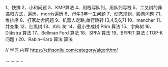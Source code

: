 1、快排
2、小和问题
3、KMP算法
4、用栈写队列，用队列写栈
5、二叉树的非递归方式，遍历，morris遍历
6、母牛3年一生问题
7、动态规划，股票问题
7.1、堆排序
8、打家劫舍问题
9、机器人走路,单行跳转 [3,4,5,6,7]
10、mancher
11、并查集
12、红黑树
13、AVL 树
14、最小生成树 Prim 算法
15、字典树
16、Dijkstra 算法
17、Bellman Ford 算法
18、SPFA 算法
19、BFPRT 算法 ( TOP-K 问题 )
20、Rabin–Karp 算法 算法

// 学习 内容
https://ethsonliu.com/category/algorithm/

..............
